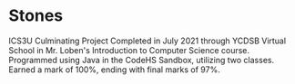 # Stones
ICS3U Culminating Project Completed in July 2021 through YCDSB Virtual School in Mr. Loben's Introduction to Computer Science course.  Programmed using Java in the CodeHS Sandbox, utilizing two classes.  Earned a mark of 100%, ending with final marks of 97%.
